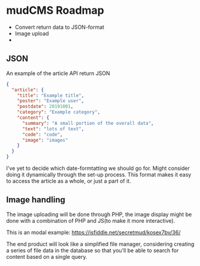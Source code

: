 # mudCMS Roadmap

- Convert return data to JSON-format
- Image upload
- 

## JSON

An example of the article API return JSON
```JSON
{
  "article": {
    "title": "Example title",
    "poster": "Example user",
    "postdate": 20191001,
    "category": "Example category",
    "content": {
      "summary": "A small portion of the overall data",
      "text": "lots of text",
      "code": "code",
      "image": "images"
    }
  }
}
```

I've yet to decide which date-formtatting we should go for. Might consider doing it dynamically through the set-up process.
This format makes it easy to access the article as a whole, or just a part of
it. 

## Image handling

The image uploading will be done through PHP, the image display might be done with a combination of PHP and JS(to make it more interactive). 

This is an modal example:
    https://jsfiddle.net/secretmud/kosex7bv/36/

The end product will look like a simplified file manager, considering creating a series of file data in the database so that you'll be able to search for content based on a single query. 
